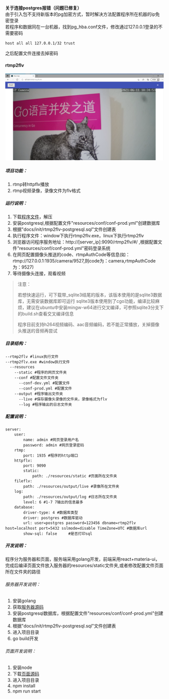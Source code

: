 **关于连接postgres报错（问题已修复）**   
由于引入包不支持新版本的pg加密方式，暂时解决方法配置程序所在机器的ip免密登录    
若程序和数据同在一台机器，找到pg_hba.conf文件，修改通过127.0.0.1登录的不需要密码
```
host all all 127.0.0.1/32 trust
```
之后配置文件连接去掉密码

#### rtmp2flv

![](./docs/images/rtmp2flvad.png)

##### 项目功能：

1. rtmp转httpflv播放
2. rtmp视频录像，录像文件为flv格式

##### 运行说明：

1. 下载[程序文件](https://github.com/hkmadao/rtmp2flv/releases)，解压   
2. 安装postgresql,根据配置文件"resources/conf/conf-prod.yml"创建数据库  
3. 根据"docs/init/rtmp2flv-postgresql.sql"文件创建表    
4. 执行程序文件：window下执行rtmp2flv.exe，linux下执行rtmp2flv   
5. 浏览器访问程序服务地址：http://[server_ip]:9090/rtmp2flv/#/ ,根据配置文件"resources/conf/conf-prod.yml"密码登录系统   
6. 在网页配置摄像头推送的code、rtmpAuthCode等信息(如：rtmp://127.0.0.1:1935/camera/9527,则code为：camera,rtmpAuthCode为：9527)  
7. 等待摄像头连接，观看视频      

> 注意：
>
>   若想快速运行，可下载带_sqlite3结尾的版本，该版本使用的是sqlite3数据库，无需安装数据库即可运行
>   sqlite3版本使用到了cgo功能，编译比较麻烦，建议在ubuntu中安装mingw-w64进行交叉编译，可参照sqlite3分支下的build.sh查看交叉编译信息
>
> ​	程序目前支持h264视频编码、aac音频编码，若不能正常播放，关掉摄像头推送的音频再尝试

##### 目录结构：

```
--rtmp2flv #linux执行文件
--rtmp2flv.exe #window执行文件
  --resources
    --static #程序的网页文件夹
    --conf #配置文件文件夹
      --conf-dev.yml #配置文件
      --conf-prod.yml #配置文件
    --output #程序输出文件夹
      --live #保存摄像头录像的文件夹，录像格式为flv
      --log #程序输出的日志文件夹
```

##### 配置说明：

```
server:
    user:
        name: admin #网页登录用户名
        password: admin #网页登录密码
    rtmp:
        port: 1935 #程序的http端口
    httpflv:
        port: 9090
        static:
            path: ./resources/static #页面所在文件夹
    fileflv:
        path: ./resources/output/live #录像所在文件夹
    log:
        path: ./resources/output/log #日志所在文件夹  
        level: 6 #1-7 7输出的信息最多 
    database:
        driver-type: 4 #数据库类型
        driver: postgres #数据库驱动
        url: user=postgres password=123456 dbname=rtmp2flv host=localhost port=5432 sslmode=disable TimeZone=UTC #数据库url
        show-sql: false     #是否打印sql
```

##### 开发说明：

程序分为服务器和页面，服务端采用golang开发，前端采用react+materia-ui，完成后编译页面文件放入服务器的resources/static文件夹,或者修改配置文件页面所在文件夹的路径

###### 服务器开发说明：

1. 安装golang
2. 获取[服务器源码](https://github.com/hkmadao/rtmp2flv.git)
3. 安装postgresql数据库，根据配置文件"resources/conf/conf-prod.yml"创建数据库
4. 根据"docs/init/rtmp2flv-postgresql.sql"文件创建表    
5. 进入项目目录
6. go build开发

###### 页面开发说明：

1. 安装node
2. 下载[页面源码](https://github.com/hkmadao/rtmp2flv-web.git)
3. 进入项目目录
4. npm install
5. npm run start